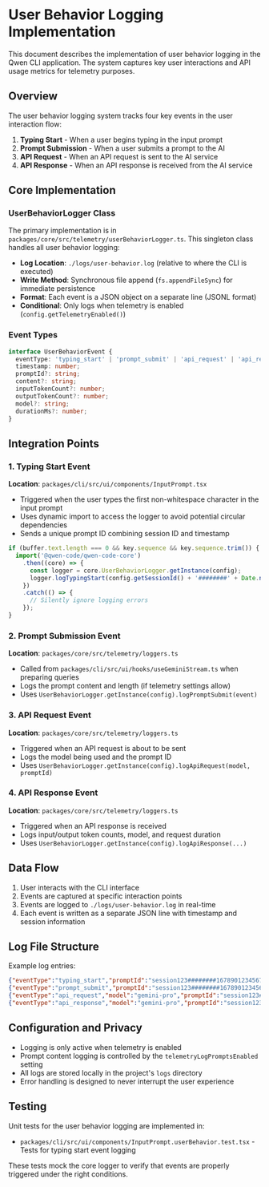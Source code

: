 # User Behavior Logging Implementation

This document describes the implementation of user behavior logging in the Qwen CLI application. The system captures key user interactions and API usage metrics for telemetry purposes.

## Overview

The user behavior logging system tracks four key events in the user interaction flow:

1. **Typing Start** - When a user begins typing in the input prompt
2. **Prompt Submission** - When a user submits a prompt to the AI
3. **API Request** - When an API request is sent to the AI service
4. **API Response** - When an API response is received from the AI service

## Core Implementation

### UserBehaviorLogger Class

The primary implementation is in `packages/core/src/telemetry/userBehaviorLogger.ts`. This singleton class handles all user behavior logging:

- **Log Location**: `./logs/user-behavior.log` (relative to where the CLI is executed)
- **Write Method**: Synchronous file append (`fs.appendFileSync`) for immediate persistence
- **Format**: Each event is a JSON object on a separate line (JSONL format)
- **Conditional**: Only logs when telemetry is enabled (`config.getTelemetryEnabled()`)

### Event Types

```typescript
interface UserBehaviorEvent {
  eventType: 'typing_start' | 'prompt_submit' | 'api_request' | 'api_response';
  timestamp: number;
  promptId?: string;
  content?: string;
  inputTokenCount?: number;
  outputTokenCount?: number;
  model?: string;
  durationMs?: number;
}
```

## Integration Points

### 1. Typing Start Event

**Location**: `packages/cli/src/ui/components/InputPrompt.tsx`

- Triggered when the user types the first non-whitespace character in the input prompt
- Uses dynamic import to access the logger to avoid potential circular dependencies
- Sends a unique prompt ID combining session ID and timestamp

```typescript
if (buffer.text.length === 0 && key.sequence && key.sequence.trim()) {
  import('@qwen-code/qwen-code-core')
    .then((core) => {
      const logger = core.UserBehaviorLogger.getInstance(config);
      logger.logTypingStart(config.getSessionId() + '########' + Date.now());
    })
    .catch(() => {
      // Silently ignore logging errors
    });
}
```

### 2. Prompt Submission Event

**Location**: `packages/core/src/telemetry/loggers.ts`

- Called from `packages/cli/src/ui/hooks/useGeminiStream.ts` when preparing queries
- Logs the prompt content and length (if telemetry settings allow)
- Uses `UserBehaviorLogger.getInstance(config).logPromptSubmit(event)`

### 3. API Request Event

**Location**: `packages/core/src/telemetry/loggers.ts`

- Triggered when an API request is about to be sent
- Logs the model being used and the prompt ID
- Uses `UserBehaviorLogger.getInstance(config).logApiRequest(model, promptId)`

### 4. API Response Event

**Location**: `packages/core/src/telemetry/loggers.ts`

- Triggered when an API response is received
- Logs input/output token counts, model, and request duration
- Uses `UserBehaviorLogger.getInstance(config).logApiResponse(...)`

## Data Flow

1. User interacts with the CLI interface
2. Events are captured at specific interaction points
3. Events are logged to `./logs/user-behavior.log` in real-time
4. Each event is written as a separate JSON line with timestamp and session information

## Log File Structure

Example log entries:

```json
{"eventType":"typing_start","promptId":"session123########1678901234567","sessionId":"session123","timestamp":"2023-03-15T10:20:34.567Z"}
{"eventType":"prompt_submit","promptId":"session123########1678901234567","content":"What is the weather today?","inputTokenCount":10,"sessionId":"session123","timestamp":"2023-03-15T10:20:35.123Z"}
{"eventType":"api_request","model":"gemini-pro","promptId":"session123########1678901234567","sessionId":"session123","timestamp":"2023-03-15T10:20:35.456Z"}
{"eventType":"api_response","model":"gemini-pro","promptId":"session123########1678901234567","inputTokenCount":10,"outputTokenCount":50,"durationMs":1234,"sessionId":"session123","timestamp":"2023-03-15T10:20:36.690Z"}
```

## Configuration and Privacy

- Logging is only active when telemetry is enabled
- Prompt content logging is controlled by the `telemetryLogPromptsEnabled` setting
- All logs are stored locally in the project's `logs` directory
- Error handling is designed to never interrupt the user experience

## Testing

Unit tests for the user behavior logging are implemented in:

- `packages/cli/src/ui/components/InputPrompt.userBehavior.test.tsx` - Tests for typing start event logging

These tests mock the core logger to verify that events are properly triggered under the right conditions.
